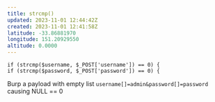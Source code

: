 ```yaml
---
title: strcmp()
updated: 2023-11-01 12:44:42Z
created: 2023-11-01 12:41:58Z
latitude: -33.86881970
longitude: 151.20929550
altitude: 0.0000
---
```


```
if (strcmp($username, $_POST['username']) == 0) {
if (strcmp($password, $_POST['password']) == 0) {
```

Burp a payload with empty list `username[]=admin&password[]=password` causing NULL == 0